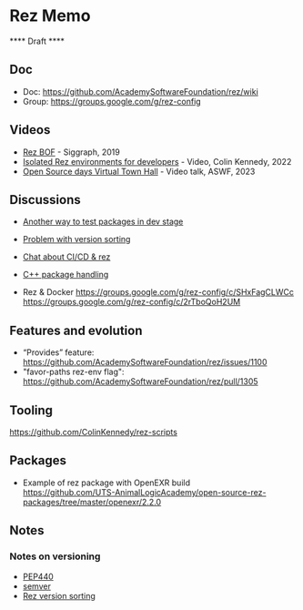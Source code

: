 # Rez Memo

**** Draft ****
## Doc

- Doc: https://github.com/AcademySoftwareFoundation/rez/wiki 
- Group: https://groups.google.com/g/rez-config 

## Videos

- [Rez BOF](https://www.youtube.com/watch?v=y5VSPeeqJbM) - Siggraph, 2019
- [Isolated Rez environments for developers](https://www.youtube.com/watch?v=rPe6JpzE_Nc) - Video, Colin Kennedy, 2022
- [Open Source days Virtual Town Hall](https://www.youtube.com/watch?v=lUWwPCkBre4) - Video talk, ASWF, 2023

## Discussions
- [Another way to test packages in dev stage](https://github.com/AcademySoftwareFoundation/rez/issues/1263)
- [Problem with version sorting](https://github.com/AcademySoftwareFoundation/rez/issues/653)
- [Chat about CI/CD & rez](https://groups.google.com/g/rez-config/c/1up7umZXpI4/m/CcmxeC-VBgAJ)
- [C++ package handling](https://lists.aswf.io/g/tac/message/351)

- Rez & Docker
https://groups.google.com/g/rez-config/c/SHxFagCLWCc 
https://groups.google.com/g/rez-config/c/2rTboQoH2UM

## Features and evolution

- “Provides” feature: https://github.com/AcademySoftwareFoundation/rez/issues/1100
- "favor-paths rez-env flag": https://github.com/AcademySoftwareFoundation/rez/pull/1305

## Tooling

https://github.com/ColinKennedy/rez-scripts

## Packages

- Example of rez package with OpenEXR build  
  https://github.com/UTS-AnimalLogicAcademy/open-source-rez-packages/tree/master/openexr/2.2.0

## Notes

### Notes on versioning

- [PEP440](https://www.python.org/dev/peps/pep-0440)
- [semver](https://semver.org)
- [Rez version sorting](https://github.com/AcademySoftwareFoundation/rez/wiki/Basic-Concepts#versions)

